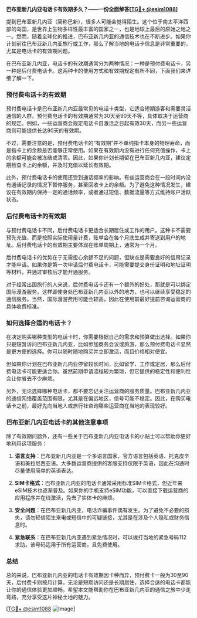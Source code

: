 **巴布亚新几内亚电话卡有效期多久？——一份全面解答[[TG💪+ @esim1088](https://t.me/s/esim1088)]**

提到巴布亚新几内亚（简称巴新），很多人可能会觉得陌生。这个位于南太平洋西部的岛国，是世界上生物多样性最丰富的国家之一，也是地球上最后的原始之地之一。然而，随着全球化的推进，巴布亚新几内亚的通信技术也在不断进步。如果你计划前往巴布亚新几内亚旅行或工作，那么了解当地的电话卡信息是非常重要的，尤其是电话卡的有效期问题。

在巴布亚新几内亚，电话卡的有效期通常分为两种情况：一种是预付费电话卡，另一种是后付费电话卡。这两种卡的使用方式和有效期规定有所不同，下面我们来详细了解一下。

### 预付费电话卡的有效期

预付费电话卡是巴布亚新几内亚最常见的电话卡类型，它适合短期游客和需要灵活通信的人群。预付费电话卡的有效期通常为30天至90天不等，具体取决于运营商的规定。例如，一些运营商会规定电话卡自激活之日起有效30天，而另一些运营商则可能提供长达90天的有效期。

不过，需要注意的是，预付费电话卡的“有效期”并不单纯指卡本身的物理寿命，而是指卡上的余额是否能够正常使用。如果在有效期内没有进行任何充值操作，卡上的余额可能会被冻结或清零。因此，如果你计划长期留在巴布亚新几内亚，建议定期检查卡上的余额，并及时充值以延长有效期。

此外，预付费电话卡的使用还受到通话频率的影响。有些运营商会在一段时间内没有通话记录的情况下暂停服务，甚至回收卡上的余额。为了避免这种情况发生，建议在有效期内保持一定的通话频率，或者通过短信、数据流量等方式维持账户活跃状态。

### 后付费电话卡的有效期

与预付费电话卡不同，后付费电话卡更适合长期居住或工作的用户。这种卡不需要预先充值，而是按照实际使用量计费，账单会在每个月底生成并寄送到用户的地址。后付费电话卡的有效期主要体现在账单周期上，通常为一个月。

后付费电话卡的优势在于无需担心余额不足的问题，但缺点是需要良好的信用记录才能申请。如果你是第一次申请后付费电话卡，可能需要提交身份证明和地址证明等材料，并通过审核后才能开通服务。

对于经常出国旅行的人来说，后付费电话卡还有一个额外的好处，那就是可以绑定国际漫游服务。这样即使身处巴布亚新几内亚以外的地方，也可以继续享受稳定的通信服务。当然，国际漫游费用可能会较高，因此在使用前最好提前咨询运营商的具体收费标准。

### 如何选择合适的电话卡？

在决定购买哪种类型的电话卡时，你需要根据自己的需求和预算做出选择。如果你只是短暂访问巴布亚新几内亚，比如参加商务会议或旅游，那么预付费电话卡显然是更方便的选择。你可以随时随地购买并立即激活，而且价格相对便宜。

但如果你计划在巴布亚新几内亚停留较长时间，比如留学、工作或定居，那么后付费电话卡可能更适合你。虽然前期申请流程较为繁琐，但它提供的稳定性和便利性会让你省去不少麻烦。

另外，无论选择哪种电话卡，都不要忘记关注运营商的服务质量。巴布亚新几内亚的通信网络覆盖范围有限，尤其是在偏远地区，信号可能不稳定。因此，在购买电话卡之前，最好先向当地人或旅行社咨询哪些运营商在当地的表现较好。

### 巴布亚新几内亚电话卡的其他注意事项

除了有效期问题外，还有一些关于巴布亚新几内亚电话卡的小贴士可以帮助你更好地利用这项服务：

1. **语言支持**：巴布亚新几内亚是一个多语言国家，官方语言包括英语、托克皮辛语和美拉尼西亚语。大多数运营商提供的客服支持仅限于英语，因此在沟通时尽量使用简单的英语表达。

2. **SIM卡格式**：巴布亚新几内亚的电话卡通常采用标准SIM卡格式，但近年来eSIM技术也逐渐普及。如果你的手机支持eSIM功能，可以直接下载运营商的应用程序并在线激活，免去了实体卡的麻烦。

3. **安全问题**：在巴布亚新几内亚，电话诈骗事件偶有发生。为了避免不必要的损失，请勿轻信陌生来电或短信中的可疑链接，尤其是在涉及个人隐私或财务信息时。

4. **紧急联系**：在巴布亚新几内亚遇到紧急情况时，可以拨打当地的紧急号码112求助。该号码适用于所有运营商，且免费使用。

### 总结

总的来说，巴布亚新几内亚的电话卡有效期因卡种而异，预付费卡一般为30至90天，后付费卡则按月计算。无论是短期访问还是长期居住，选择合适的电话卡都能让你的通信体验更加顺畅。希望本文能帮助你在巴布亚新几内亚的通信之旅中少走弯路，充分享受这片神秘土地的魅力。

[[TG💪+ @esim1088](https://t.me/s/esim1088) ![Image](https://i.postimg.cc/4NQfJmqS/Snipaste-2025-05-13-00-14-12.png)]